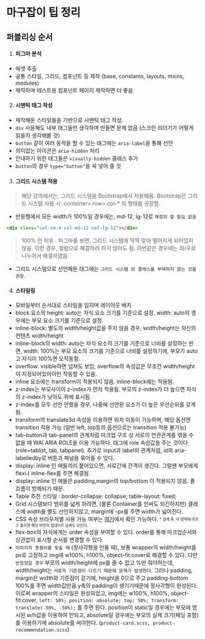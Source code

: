 # 마구잡이 팁 정리

## 퍼블리싱 순서

1. #### 피그마 분석

- 에셋 추출
- 공통 스타일, 그리드, 컴포넌트 등 제작 (base, constants, layouts, mxins, modules)
- 제작하며 테스트용 컴포넌트 페이지 제작하면 더 좋음.

2. #### 시맨틱 태그 작성

- 제작해둔 스타일들을 기반으로 시맨틱 태그 작성.
- `div` 사용해도 내부 태그들만 생각하며 만들면 문제 없음 (스크린 리더기가 어떻게 읽을지 생각해볼 것)
- `button` 같이 여러 동작을 할 수 있는 태그에는 `aria-label`을 통해 선언
- 의미없는 아이콘은 `aria-hidden` 처리
- 안내하기 위한 태그들은 `visually-hidden` 클래스 추가
- `button`의 경우 `type="button"`을 꼭 넣어 줄 것

3. #### 그리드 시스템 적용

> 해당 강의에서는, 그리드 시스템을 Bootstrap에서 차용해옴. Bootstrap은 그리드 시스템 사용 시 .container>.row>.col-\* 의 형태를 권장함.

- 반응형에서 모든 width가 100%일 경우에는, md-12, lg-12로 `재정의 할 필요 없음`

```html
<div class="col-sm-4 col-md-12 col-lg-12"></div>
```

> 100% 인 이유 : 피그마를 보면, 그리드 시스템에 딱딱 맞아 떨어지게 되어있지 않음. 이런 경우, 컬럼으로 해결하려 하지 않아도 됨. 이번같은 경우에는 좌/우로 나누어서 해결하였음.

- 그리드 시스템으로 선언해둔 태그에는 `그리드 시스템 외 클래스를 부여하지 않는 것을 권장`.

4. #### 스타일링

- 모바일부터 순서대로 스타일을 입히며 레이아웃 배치
- block 요소의 height: auto는 자식 요소 크기를 기준으로 설정, width: auto의 경우에는 부모 요소 크기를 기준으로 설정.
- inline-block: 별도의 width/height값을 주지 않을 경우, width/height는 자신의 컨텐츠 width/height
- inline-block의 width: auto는 자식 요소의 크기를 기준으로 너비를 설정하는 반면, width: 100%는 부모 요소의 크기를 기준으로 너비를 설정하기에, 부모가 auto고 자식이 100%면 오작동함.
- overflow: visible하면 넘쳐도 보임, overflow의 속성값은 무조건 width/height이 지정되어있어야만 작동할 수 있음.
- inline 요소에는 transform이 적용되지 않음. inline-block에는 적용됨.
- z-index는 부모사이의 z-index가 먼저 적용됨. 부모의 z-index가 더 높으면 자식의 z-index가 낮아도 위에 표시됨.
- z-index를 모두 선언 안했을 경우, 나중에 선언된 요소가 더 높은 우선순위를 갖게 됨.
- transform의 translate3d 속성을 이용하면 위치 이동이 가능하며, 해당 옵션엔 transition 적용 가능 (일반 left, top등의 옵션으로는 transition 적용 불가능)
- tab-button과 tab-panel의 관계처럼 마크업 구조 상 서로의 연관관계를 엮을 수 없을 때 WAI ARIA ROLE을 이용 가능하다. 태그에 role 속성값을 주는 것이다(role=tablist, tab, tabpanel). 추가로 input과 label의 관계처럼, id와 aria-labelledby로 버튼과 패널을 묶어줄 수 있다.
- display: inline 인 애들끼리 붙어있으면, 서로간에 간격이 생긴다. 그럴땐 부모에게 flex나 inline-flex를 주면 해결됨.
- display: inline 인 애들은 padding,margin의 top/bottom 이 적용되지 않음. 줄 흐름이 방해되기 때문.
- Table 추천 스타일 : border-collapse: collapse; table-layout: fixed;
- Grid 시스템보다 범위를 넓게 하려면, (물론 Container를 안써도 되긴하지만) 클래스에 width를 별도 선언하지않고, margin에 -px를 주면 width가 넓어진다.
- CSS 속성 브라우저별 사용 가능 여부는 [여기](https://caniuse.com/)에서 확인 가능하다. <sub><sup>\* 검색 후, 각 영역에 마우스 올리면 해당 버전의 업데이트 날짜도 보인다.</sup></sub>
- flex-box의 자식에게는 order 속성을 부여할 수 있다. order를 통해 마크업순서와 상관없이 표시할 순서를 변경할 수 있다.
- `이미지의 종횡비를 맞출 때` (정사각형을 만들 때), 보통 wrapper의 width/height를 px로 고정하고 img에 w100%, h100%, object-fit:cover로 해결할 수 있다. 다만 `반응형일 경우` 부모의 width/height에 px를 줄 수 없고 %만 줘야하는데, width/height는 `서로의 기준점이 다르기 때문에 문제가 발생한다`. 그러나 padding, margin은 width와 기준점이 같기에, height을 0으로 주고 padding-bottom 100%를 주면 width값만큼 y축의 padding이 생기기때문에 정사각형이 완성된다. 이로써 wrapper의 스타일은 완성되었고, img에는 w100%, h100%, object-fit:cover, `left: 50%; position: absolute; top: 50%; transform: translate(-50%, -50%);` 를 주면 된다. position이 static일 경우에는 부모에 명시된 w/h값을 이용하여 안되고, absolute일 경우에는 부모의 실제 크기(패딩 포함)를 이용하기에 absolute를 써야한다. (`product-card.scss, product-recommendation.scss`)
